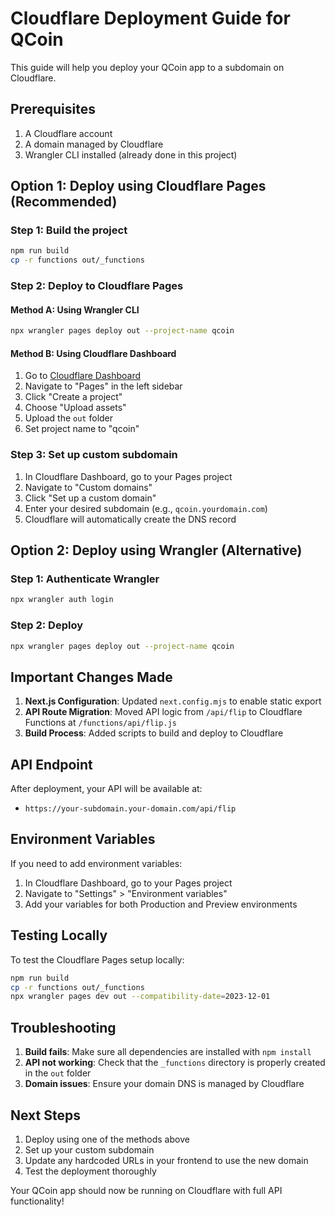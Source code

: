 # Cloudflare Deployment Guide for QCoin

This guide will help you deploy your QCoin app to a subdomain on Cloudflare.

## Prerequisites

1. A Cloudflare account
2. A domain managed by Cloudflare
3. Wrangler CLI installed (already done in this project)

## Option 1: Deploy using Cloudflare Pages (Recommended)

### Step 1: Build the project
```bash
npm run build
cp -r functions out/_functions
```

### Step 2: Deploy to Cloudflare Pages

#### Method A: Using Wrangler CLI
```bash
npx wrangler pages deploy out --project-name qcoin
```

#### Method B: Using Cloudflare Dashboard
1. Go to [Cloudflare Dashboard](https://dash.cloudflare.com)
2. Navigate to "Pages" in the left sidebar
3. Click "Create a project"
4. Choose "Upload assets"
5. Upload the `out` folder
6. Set project name to "qcoin"

### Step 3: Set up custom subdomain
1. In Cloudflare Dashboard, go to your Pages project
2. Navigate to "Custom domains"
3. Click "Set up a custom domain"
4. Enter your desired subdomain (e.g., `qcoin.yourdomain.com`)
5. Cloudflare will automatically create the DNS record

## Option 2: Deploy using Wrangler (Alternative)

### Step 1: Authenticate Wrangler
```bash
npx wrangler auth login
```

### Step 2: Deploy
```bash
npx wrangler pages deploy out --project-name qcoin
```

## Important Changes Made

1. **Next.js Configuration**: Updated `next.config.mjs` to enable static export
2. **API Route Migration**: Moved API logic from `/api/flip` to Cloudflare Functions at `/functions/api/flip.js`
3. **Build Process**: Added scripts to build and deploy to Cloudflare

## API Endpoint

After deployment, your API will be available at:
- `https://your-subdomain.your-domain.com/api/flip`

## Environment Variables

If you need to add environment variables:
1. In Cloudflare Dashboard, go to your Pages project
2. Navigate to "Settings" > "Environment variables"
3. Add your variables for both Production and Preview environments

## Testing Locally

To test the Cloudflare Pages setup locally:
```bash
npm run build
cp -r functions out/_functions
npx wrangler pages dev out --compatibility-date=2023-12-01
```

## Troubleshooting

1. **Build fails**: Make sure all dependencies are installed with `npm install`
2. **API not working**: Check that the `_functions` directory is properly created in the `out` folder
3. **Domain issues**: Ensure your domain DNS is managed by Cloudflare

## Next Steps

1. Deploy using one of the methods above
2. Set up your custom subdomain
3. Update any hardcoded URLs in your frontend to use the new domain
4. Test the deployment thoroughly

Your QCoin app should now be running on Cloudflare with full API functionality!
